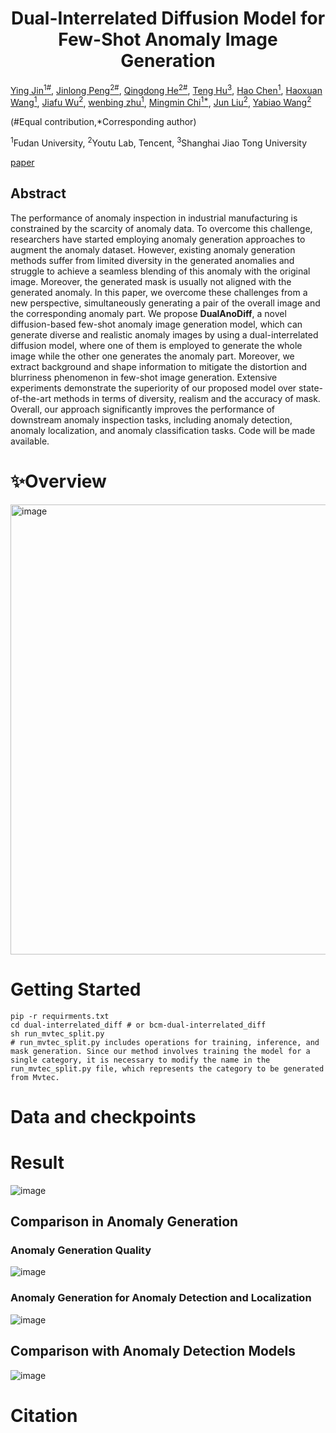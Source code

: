 # <center>Dual-Interrelated Diffusion Model for Few-Shot Anomaly Image Generation<center>
<!-- ::--:DualAnoDiff: Dual-Interrelated Diffusion Model for Few-Shot Anomaly Image Generation::--: -->
[Ying Jin<sup>1#</sup>](),
[Jinlong Peng<sup>2#</sup>](https://scholar.google.com/citations?user=i5I-cIEAAAAJ&hl=zh-CN&oi=sra),
[Qingdong He<sup>2#</sup>](https://scholar.google.com/citations?user=gUJWww0AAAAJ&hl=zh-CN&oi=sra),
[Teng Hu<sup>3</sup>](https://scholar.google.com/citations?user=Jm5qsAYAAAAJ&hl=zh-CN&oi=sra),
[Hao Chen<sup>1</sup>](),
[Haoxuan Wang<sup>1</sup>](), 
[Jiafu Wu<sup>2</sup>](https://scholar.google.com/citations?user=tiQ_rv0AAAAJ&hl=zh-CN&oi=sra),
[wenbing zhu<sup>1</sup>](),
[Mingmin Chi<sup>1*</sup>](https://scholar.google.com/citations?user=Y8b1W00AAAAJ&hl=zh-CN&oi=sra),
[Jun Liu<sup>2</sup>](),
[Yabiao Wang<sup>2</sup>]()

(#Equal contribution,*Corresponding author)

<sup>1</sup>Fudan University, <sup>2</sup>Youtu Lab, Tencent, <sup>3</sup>Shanghai Jiao Tong University

[paper](https://arxiv.org/abs/2408.13509)

## Abstract
The performance of anomaly inspection in industrial manufacturing is constrained by the scarcity of anomaly data. To overcome this challenge, researchers have started employing anomaly generation approaches to augment the anomaly dataset.
However, existing anomaly generation methods suffer from limited diversity in the generated anomalies and struggle to achieve a seamless blending of this anomaly with the original image. Moreover, the generated mask is usually not aligned with the generated anomaly. In this paper, we overcome these challenges from a new perspective, simultaneously generating a pair of the overall image and the corresponding anomaly part.
We propose **DualAnoDiff**, a novel diffusion-based few-shot anomaly image generation model, which can generate diverse and realistic anomaly images by using a dual-interrelated diffusion model, where one of them is employed to generate the whole image while the other one generates the anomaly part.
Moreover, we extract background and shape information to mitigate the distortion and blurriness phenomenon in few-shot image generation. 
Extensive experiments demonstrate the superiority of our proposed model over state-of-the-art methods in terms of diversity, realism and the accuracy of mask. Overall, our approach significantly improves the performance of downstream anomaly inspection tasks, including anomaly detection, anomaly localization, and anomaly classification tasks. Code will be made available.

# ✨Overview
<img width="720" alt="image" src="https://github.com/user-attachments/assets/27bd1be9-726a-4257-a160-5816317e1d43" />


# Getting Started
```
pip -r requirments.txt
cd dual-interrelated_diff # or bcm-dual-interrelated_diff
sh run_mvtec_split.py
# run_mvtec_split.py includes operations for training, inference, and mask generation. Since our method involves training the model for a single category, it is necessary to modify the name in the run_mvtec_split.py file, which represents the category to be generated from Mvtec.
```

# Data and checkpoints



# Result
![image](https://github.com/user-attachments/assets/7128b95d-3a35-4838-ad88-c2150afdee2d)

## Comparison in Anomaly Generation
### Anomaly Generation Quality
![image](https://github.com/user-attachments/assets/196d6147-f010-4c69-a5d5-89df94a80bb6)
### Anomaly Generation for Anomaly Detection and Localization
![image](https://github.com/user-attachments/assets/18e29fe2-b613-4fc2-98e3-1a5f2860b8a1)

## Comparison with Anomaly Detection Models
![image](https://github.com/user-attachments/assets/f793f984-e746-4d2d-bc1b-8d50144a0eb2)


# Citation
```

```


